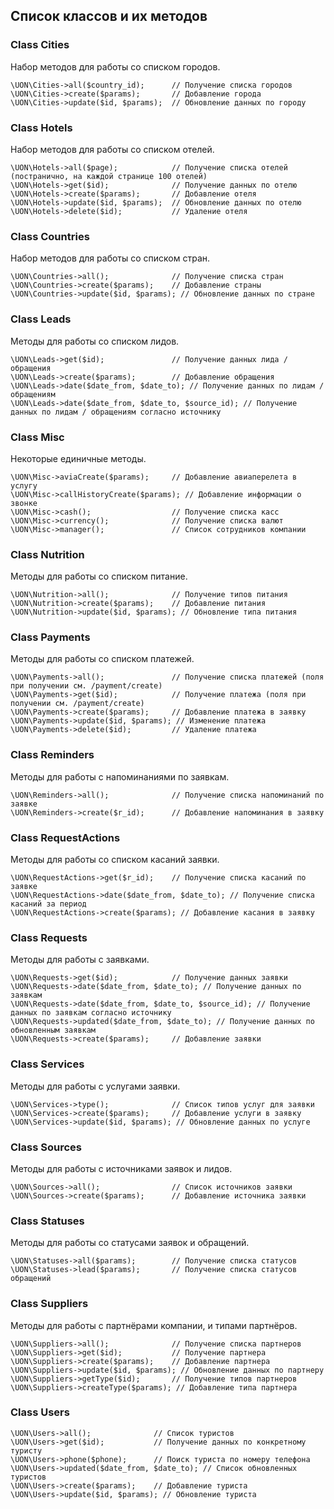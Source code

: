 ## Список классов и их методов

### Class Cities

Набор методов для работы со списком городов.

    \UON\Cities->all($country_id);      // Получение списка городов
    \UON\Cities->create($params);       // Добавление города
    \UON\Cities->update($id, $params);  // Обновление данных по городу

### Class Hotels

Набор методов для работы со списком отелей.

    \UON\Hotels->all($page);            // Получение списка отелей (постранично, на каждой странице 100 отелей)
    \UON\Hotels->get($id);              // Получение данных по отелю
    \UON\Hotels->create($params);       // Добавление отеля
    \UON\Hotels->update($id, $params);  // Обновление данных по отелю
    \UON\Hotels->delete($id);           // Удаление отеля

### Class Countries

Набор методов для работы со списком стран.

    \UON\Countries->all();              // Получение списка стран
    \UON\Countries->create($params);    // Добавление страны
    \UON\Countries->update($id, $params); // Обновление данных по стране

### Class Leads

Методы для работы со списком лидов.

    \UON\Leads->get($id);               // Получение данных лида / обращения
    \UON\Leads->create($params);        // Добавление обращения
    \UON\Leads->date($date_from, $date_to); // Получение данных по лидам / обращениям
    \UON\Leads->date($date_from, $date_to, $source_id); // Получение данных по лидам / обращениям согласно источнику

### Class Misc

Некоторые единичные методы.

    \UON\Misc->aviaCreate($params);     // Добавление авиаперелета в услугу
    \UON\Misc->callHistoryCreate($params); // Добавление информации о звонке
    \UON\Misc->cash();                  // Получение списка касс
    \UON\Misc->currency();              // Получение списка валют
    \UON\Misc->manager();               // Список сотрудников компании

### Class Nutrition

Методы для работы со списком питание.

    \UON\Nutrition->all();              // Получение типов питания
    \UON\Nutrition->create($params);    // Добавление питания
    \UON\Nutrition->update($id, $params); // Обновление типа питания

### Class Payments

Методы для работы со списком платежей.

    \UON\Payments->all();               // Получение списка платежей (поля при получении см. /payment/create)
    \UON\Payments->get($id);            // Получение платежа (поля при получении см. /payment/create)
    \UON\Payments->create($params);     // Добавление платежа в заявку
    \UON\Payments->update($id, $params); // Изменение платежа
    \UON\Payments->delete($id);         // Удаление платежа

### Class Reminders

Методы для работы с напоминаниями по заявкам.

    \UON\Reminders->all();              // Получение списка напоминаний по заявке
    \UON\Reminders->create($r_id);      // Добавление напоминания в заявку

### Class RequestActions

Методы для работы со списком касаний заявки.

    \UON\RequestActions->get($r_id);    // Получение списка касаний по заявке
    \UON\RequestActions->date($date_from, $date_to); // Получение списка касаний за период
    \UON\RequestActions->create($params); // Добавление касания в заявку

### Class Requests

Методы для работы с заявками.

    \UON\Requests->get($id);            // Получение данных заявки
    \UON\Requests->date($date_from, $date_to); // Получение данных по заявкам
    \UON\Requests->date($date_from, $date_to, $source_id); // Получение данных по заявкам согласно источнику
    \UON\Requests->updated($date_from, $date_to); // Получение данных по обновленным заявкам
    \UON\Requests->create($params);     // Добавление заявки

### Class Services

Методы для работы с услугами заявки.

    \UON\Services->type();              // Список типов услуг для заявки
    \UON\Services->create($params);     // Добавление услуги в заявку
    \UON\Services->update($id, $params); // Обновление данных по услуге

### Class Sources

Методы для работы с источниками заявок и лидов.

    \UON\Sources->all();                // Список источников заявки
    \UON\Sources->create($params);      // Добавление источника заявки

### Class Statuses

Методы для работы со статусами заявок и обращений.

    \UON\Statuses->all($params);        // Получение списка статусов
    \UON\Statuses->lead($params);       // Получение списка статусов обращений

### Class Suppliers

Методы для работы с партнёрами компании, и типами партнёров.

    \UON\Suppliers->all();              // Получение списка партнеров
    \UON\Suppliers->get($id);           // Получение партнера
    \UON\Suppliers->create($params);    // Добавление партнера
    \UON\Suppliers->update($id, $params); // Обновление данных по партнеру
    \UON\Suppliers->getType($id);       // Получение типов партнеров
    \UON\Suppliers->createType($params); // Добавление типа партнера

### Class Users

    \UON\Users->all();              // Список туристов
    \UON\Users->get($id);           // Получение данных по конкретному туристу
    \UON\Users->phone($phone);      // Поиск туриста по номеру телефона
    \UON\Users->updated($date_from, $date_to); // Список обновленных туристов
    \UON\Users->create($params);    // Добавление туриста
    \UON\Users->update($id, $params); // Обновление туриста
